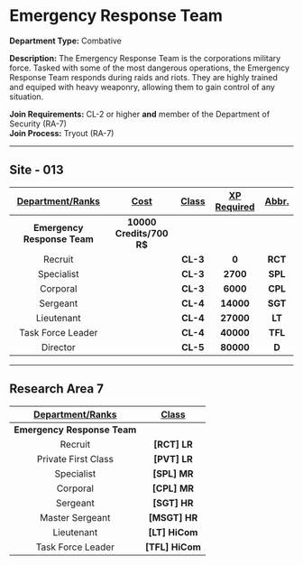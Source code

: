 # Emergency Response Team

**Department Type:** Combative

**Description:** The Emergency Response Team is the corporations military force. Tasked with some of the most dangerous operations, the Emergency Response Team responds during raids and riots. They are highly trained and equiped with heavy weaponry, allowing them to gain control of any situation.

**Join Requirements:** CL-2 or higher **and** member of the Department of Security (RA-7)  
**Join Process:** Tryout (RA-7)

---

## Site - 013

| **<ins>Department/Ranks</ins>** | **<ins>Cost</ins>** | **<ins>Class</ins>** | **<ins>XP Required</ins>** | **<ins>Abbr.</ins>** |
|:---:|:---:|:---:|:---:|:---:|
| **Emergency Response Team** | **10000 Credits/700 R$** |  |  |  |
| Recruit |  | **CL-3** | **0** | **RCT** |
| Specialist |  | **CL-3** | **2700** | **SPL** |
| Corporal |  | **CL-3** | **6000** | **CPL** |
| Sergeant |  | **CL-4** | **14000** | **SGT** |
| Lieutenant |  | **CL-4** | **27000** | **LT** |
| Task Force Leader |  | **CL-4** | **40000** | **TFL** |
| Director |  | **CL-5** | **80000** | **D** |

---

## Research Area 7
| **<ins>Department/Ranks</ins>** | **<ins>Class</ins>** |
|:---:|:---:|
| **Emergency Response Team** |  |
| Recruit | **[RCT] LR** |
| Private First Class | **[PVT] LR** |
| Specialist | **[SPL] MR** |
| Corporal | **[CPL] MR** |
| Sergeant | **[SGT] HR** |
| Master Sergeant | **[MSGT] HR** |
| Lieutenant | **[LT] HiCom** |
| Task Force Leader | **[TFL] HiCom** |